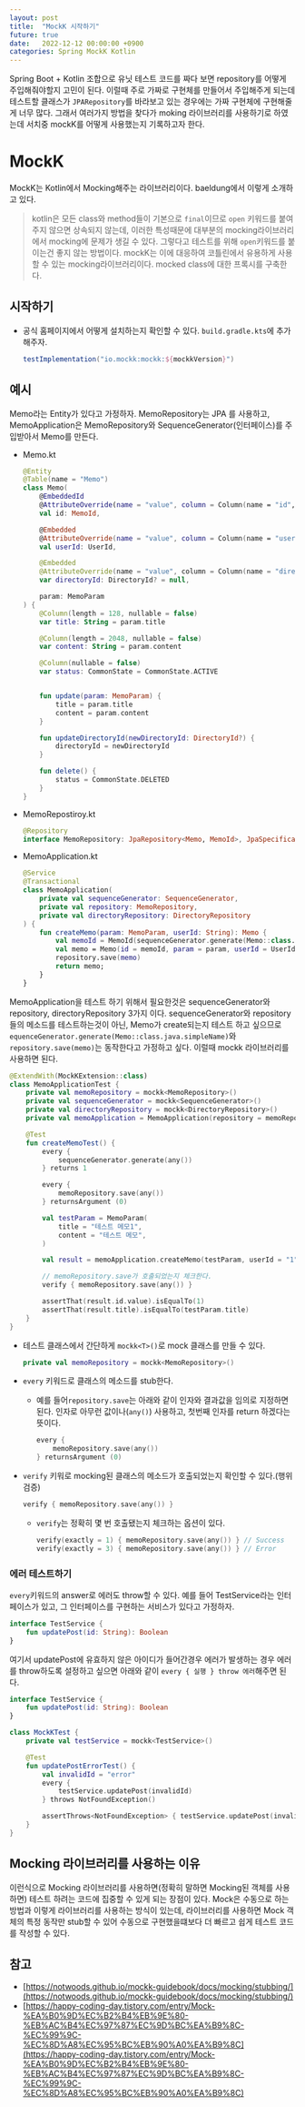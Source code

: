 ```yaml
---
layout: post
title:  "MockK 시작하기"
future: true
date:   2022-12-12 00:00:00 +0900
categories: Spring MockK Kotlin
---
```

Spring Boot + Kotlin 조합으로 유닛 테스트 코드를 짜다 보면 repository를 어떻게 주입해줘야할지 고민이 된다. 이럴때 주로 가짜로 구현체를 만들어서 주입해주게 되는데 테스트할 클래스가 `JPARepository`를 바라보고 있는 경우에는 가짜 구현체에 구현해줄게 너무 많다. 그래서 여러가지 방법을 찾다가 moking 라이브러리를 사용하기로 하였는데 서치중 mockK를 어떻게 사용했는지 기록하고자 한다.

# MockK

MockK는 Kotlin에서 Mocking해주는 라이브러리이다. baeldung에서 이렇게 소개하고 있다.
>  kotlin은 모든 class와 method들이 기본으로 `final`이므로 `open` 키워드를 붙여주지 않으면 상속되지 않는데, 이러한 특성때문에 대부분의 mocking라이브러리에서 mocking에 문제가 생길 수 있다. 그렇다고 테스트를 위해 `open`키워드를 붙이는건 좋지 않는 방법이다.
mockK는 이에 대응하여 코틀린에서 유용하게 사용할 수 있는 mocking라이브러리이다. mocked class에 대한 프록시를 구축한다.

## 시작하기
- 공식 홈페이지에서 어떻게 설치하는지 확인할 수 있다. `build.gradle.kts`에 추가해주자.
    ```gradle
    testImplementation("io.mockk:mockk:${mockkVersion}")
    ```

## 예시
Memo라는 Entity가 있다고 가정하자. MemoRepository는 JPA 를 사용하고, MemoApplication은 MemoRepository와 SequenceGenerator(인터페이스)를 주입받아서 Memo를 만든다.
- Memo.kt
    ```kotlin
    @Entity
    @Table(name = "Memo")
    class Memo(
        @EmbeddedId
        @AttributeOverride(name = "value", column = Column(name = "id", nullable = false))
        val id: MemoId,

        @Embedded
        @AttributeOverride(name = "value", column = Column(name = "userId", nullable = false))
        val userId: UserId,

        @Embedded
        @AttributeOverride(name = "value", column = Column(name = "directoryId", nullable = true))
        var directoryId: DirectoryId? = null,

        param: MemoParam
    ) {
        @Column(length = 128, nullable = false)
        var title: String = param.title

        @Column(length = 2048, nullable = false)
        var content: String = param.content

        @Column(nullable = false)
        var status: CommonState = CommonState.ACTIVE


        fun update(param: MemoParam) {
            title = param.title
            content = param.content
        }

        fun updateDirectoryId(newDirectoryId: DirectoryId?) {
            directoryId = newDirectoryId
        }

        fun delete() {
            status = CommonState.DELETED
        }
    }
    ```
- MemoRepostiroy.kt
    ```kotlin
    @Repository
    interface MemoRepository: JpaRepository<Memo, MemoId>, JpaSpecificationExecutor<Memo>
     ```
- MemoApplication.kt
    ```kotlin
    @Service
    @Transactional
    class MemoApplication(
        private val sequenceGenerator: SequenceGenerator,
        private val repository: MemoRepository,
        private val directoryRepository: DirectoryRepository
    ) {
        fun createMemo(param: MemoParam, userId: String): Memo {
            val memoId = MemoId(sequenceGenerator.generate(Memo::class.java.simpleName))
            val memo = Memo(id = memoId, param = param, userId = UserId(value = userId.toLong()))
            repository.save(memo)
            return memo;
        }
    }
    ```
MemoApplication을 테스트 하기 위해서 필요한것은 sequenceGenerator와 repository, directoryRepository 3가지 이다. sequenceGenerator와 repository들의 메소드를 테스트하는것이 아닌, Memo가 create되는지 테스트 하고 싶으므로 `equenceGenerator.generate(Memo::class.java.simpleName)`와 `repository.save(memo)`는 동작한다고 가정하고 싶다. 이럴때 mockk 라이브러리를 사용하면 된다.
```kotlin
@ExtendWith(MockKExtension::class)
class MemoApplicationTest {
    private val memoRepository = mockk<MemoRepository>()
    private val sequenceGenerator = mockk<SequenceGenerator>()
    private val directoryRepository = mockk<DirectoryRepository>()
    private val memoApplication = MemoApplication(repository = memoRepository, sequenceGenerator = sequenceGenerator, directoryRepository = directoryRepository)

    @Test
    fun createMemoTest() {
        every {
            sequenceGenerator.generate(any())
        } returns 1

        every {
            memoRepository.save(any())
        } returnsArgument (0)

        val testParam = MemoParam(
            title = "테스트 메모1",
            content = "테스트 메모",
        )

        val result = memoApplication.createMemo(testParam, userId = "1")

        // memoRepository.save가 호출되었는지 체크한다.
        verify { memoRepository.save(any()) }

        assertThat(result.id.value).isEqualTo(1)
        assertThat(result.title).isEqualTo(testParam.title)
    }
}
```
- 테스트 클래스에서 간단하게 `mockk<T>()`로 mock 클래스를 만들 수 있다.
    ```kotlin
    private val memoRepository = mockk<MemoRepository>()
    ```
- `every` 키워드로 클래스의 메소드를 stub한다.
    - 예를 들어`repository.save`는 아래와 같이 인자와 결과값을 임의로 지정하면된다. 인자로  아무런 값이나(`any()`) 사용하고, 첫번째 인자를 return 하겠다는 뜻이다.
        ```kotlin
        every {
            memoRepository.save(any())
        } returnsArgument (0)
        ```
    
-  `verify` 키워로 mocking된 클래스의 메소드가 호출되었는지 확인할 수 있다.(행위 검증)
    ```kotlin
    verify { memoRepository.save(any()) }
    ```
    - `verify`는 정확히 몇 번 호출됐는지 체크하는 옵션이 있다.
        ```kotlin
        verify(exactly = 1) { memoRepository.save(any()) } // Success
        verify(exactly = 3) { memoRepository.save(any()) } // Error
        ```

### 에러 테스트하기
`every`키워드의 answer로 에러도 throw할 수 있다.
예를 들어 TestService라는 인터페이스가 있고, 그 인터페이스를 구현하는 서비스가 있다고 가정하자.

```kotlin
interface TestService {
    fun updatePost(id: String): Boolean
}
```
여기서 updatePost에 유효하지 않은 아이디가 들어간경우 에러가 발생하는 경우 에러를 throw하도록 설정하고 싶으면 아래와 같이 `every { 실행 } throw 에러`해주면 된다.
```kotlin
interface TestService {
    fun updatePost(id: String): Boolean
}

class MockKTest {
    private val testService = mockk<TestService>()

    @Test
    fun updatePostErrorTest() {
        val invalidId = "error"
        every {
            testService.updatePost(invalidId)
        } throws NotFoundException()

        assertThrows<NotFoundException> { testService.updatePost(invalidId) }
    }
}
``` 
## Mocking 라이브러리를 사용하는 이유
이런식으로 Mocking 라이브러리를 사용하면(정확히 말하면 Mocking된 객체를 사용하면) 테스트 하려는 코드에 집중할 수 있게 되는 장점이 있다. Mock은 수동으로 하는 방법과 이렇게 라이브러리를 사용하는 방식이 있는데, 라이브러리를 사용하면 Mock 객체의 특정 동작만 stub할 수 있어 수동으로 구현했을떄보다 더 빠르고 쉽게 테스트 코드를 작성할 수 있다. 

## 참고
- [https://notwoods.github.io/mockk-guidebook/docs/mocking/stubbing/](https://notwoods.github.io/mockk-guidebook/docs/mocking/stubbing/)
- [https://happy-coding-day.tistory.com/entry/Mock-%EA%B0%9D%EC%B2%B4%EB%9E%80-%EB%AC%B4%EC%97%87%EC%9D%BC%EA%B9%8C-%EC%99%9C-%EC%8D%A8%EC%95%BC%EB%90%A0%EA%B9%8C](https://happy-coding-day.tistory.com/entry/Mock-%EA%B0%9D%EC%B2%B4%EB%9E%80-%EB%AC%B4%EC%97%87%EC%9D%BC%EA%B9%8C-%EC%99%9C-%EC%8D%A8%EC%95%BC%EB%90%A0%EA%B9%8C)





